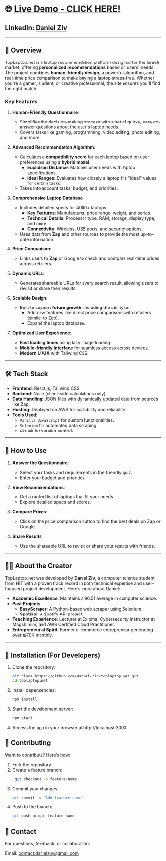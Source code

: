 # 🌐 [Live Demo - CLICK HERE!](toplaptop.net)
## LinkedIn: [Daniel Ziv](https://www.linkedin.com/in/daniel-ziv/)
---

## 🚀 **Overview**

TopLaptop.net is a laptop recommendation platform designed for the Israeli market, offering **personalized recommendations** based on users' needs. The project combines **human-friendly design**, a powerful algorithm, and real-time price comparison to make buying a laptop stress-free. Whether you're a gamer, student, or creative professional, the site ensures you'll find the right match.

### **Key Features**
1. **Human-Friendly Questionnaire**:
   - Simplifies the decision-making process with a set of quirky, easy-to-answer questions about the user's laptop needs.
   - Covers tasks like gaming, programming, video editing, photo editing, and more.

2. **Advanced Recommendation Algorithm**:
   - Calculates a **compatibility score** for each laptop based on user preferences using a **hybrid model**:
     - **Euclidean Distance**: Matches user needs with laptop specifications.
     - **Ideal Ranges**: Evaluates how closely a laptop fits "ideal" values for certain tasks.
   - Takes into account tasks, budget, and priorities.

3. **Comprehensive Laptop Database**:
   - Includes detailed specs for 4000+ laptops:
     - **Key Features**: Manufacturer, price range, weight, and series.
     - **Technical Details**: Processor type, RAM, storage, display type, and more.
     - **Connectivity**: Wireless, USB ports, and security options.
   - Uses data from **Zap** and other sources to provide the most up-to-date information.

4. **Price Comparison**:
   - Links users to **Zap** or Google to check and compare real-time prices across retailers.

5. **Dynamic URLs**:
   - Generates shareable URLs for every search result, allowing users to revisit or share their results.

6. **Scalable Design**:
   - Built to support **future growth**, including the ability to:
     - Add new features like direct price comparisons with retailers (similar to Zap).
     - Expand the laptop database.

7. **Optimized User Experience**:
   - **Fast loading times** using lazy image loading.
   - **Mobile-friendly interface** for seamless access across devices.
   - **Modern UI/UX** with Tailwind CSS.

---

## 🛠️ **Tech Stack**
- **Frontend**: React.js, Tailwind CSS
- **Backend**: None (client-side calculations only)
- **Data Handling**: JSON files with dynamically updated data from sources like Zap.
- **Hosting**: Deployed on AWS for scalability and reliability.
- **Tools Used**:
  - `Vanilla JavaScript` for custom functionalities.
  - `Selenium` for automated data scraping.
  - `GitHub` for version control.

---

## 📖 **How to Use**
1. **Answer the Questionnaire**:
   - Select your tasks and requirements in the friendly quiz.
   - Enter your budget and priorities.

2. **View Recommendations**:
   - Get a ranked list of laptops that fit your needs.
   - Explore detailed specs and scores.

3. **Compare Prices**:
   - Click on the price comparison button to find the best deals on Zap or Google.

4. **Share Results**:
   - Use the shareable URL to revisit or share your results with friends.

---

## 🧑‍💻 **About the Creator**
TopLaptop.net was developed by **Daniel Ziv**, a computer science student from HIT with a proven track record in both technical expertise and user-focused project development. Here’s more about Daniel:
- **Academic Excellence**: Maintains a 96.51 average in computer science.
- **Past Projects**:
  - **EasyScraper**: A Python-based web scraper using Selenium.
  - **Spotiapi**: A Spotify API project.
- **Teaching Experience**: Lecturer at Exioma, Cybersecurity instructor at Magshimim, and AWS Certified Cloud Practitioner.
- **Entrepreneurial Spirit**: Former e-commerce entrepreneur generating over ₪70K monthly.

---

## 🔧 **Installation (For Developers)**
1. Clone the repository:
   ```bash
   git clone https://github.com/Daniel-Ziv/toplaptop.net.git
   cd toplaptop.net
2. Install dependencies:
    ```bash
    npm install
3. Start the development server:
     ```bash
     npm start
4. Access the app in your browser at http://localhost:3000.

## 🤝 Contributing
Want to contribute? Here’s how:

1. Fork the repository.
2. Create a feature branch:
   ```bash  
    git checkout -b feature-name
3. Commit your changes:
    ```bash  
    git commit -m "Add feature-name"
4. Push to the branch:
    ```bash  
    git push origin feature-name


## 📩 Contact

For questions, feedback, or collaboration:

Email: contact.danielziv@gmail.com
